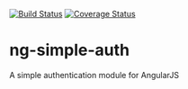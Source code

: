 [![Build Status](https://travis-ci.org/AllegiantAir/ng-simple-auth.svg?branch=master)](https://travis-ci.org/AllegiantAir/ng-simple-auth)
[![Coverage Status](https://coveralls.io/repos/AllegiantAir/ng-simple-auth/badge.png?branch=master)](https://coveralls.io/r/AllegiantAir/ng-simple-auth?branch=master)

ng-simple-auth
==============

A simple authentication module for AngularJS
